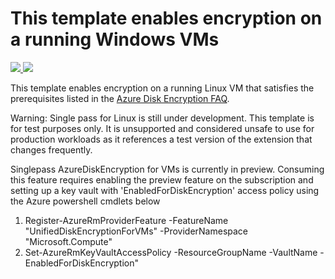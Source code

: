 # This template enables encryption on a running Windows VMs

<a href="https://portal.azure.com/#create/Microsoft.Template/uri/https%3A%2F%2Fraw.githubusercontent.com%2Fejarvi%2Fazure-quickstart-templates%2Fejarvi-singlepass%2F201-encrypt-running-linux-vm-singlepass%2Fazuredeploy.json" target="_blank">
    <img src="http://azuredeploy.net/deploybutton.png"/>
</a>
<a href="http://armviz.io/#/?load=https%3A%2F%2Fraw.githubusercontent.com%2Fejarvi%2Fazure-quickstart-templates%2Fejarvi-singlepass%2F201-encrypt-running-linux-vm-singlepass%2Fazuredeploy.json" target="_blank">
    <img src="http://armviz.io/visualizebutton.png"/>
</a>

This template enables encryption on a running Linux VM that satisfies the prerequisites listed in the [Azure Disk Encryption FAQ](https://docs.microsoft.com/en-us/azure/security/azure-security-disk-encryption-faq).

Warning:  Single pass for Linux is still under development.  This template is for test purposes only.  It is unsupported and considered unsafe to use for production workloads as it references a test version of the extension that changes frequently.  

Singlepass AzureDiskEncryption for VMs is currently in preview. Consuming this feature requires enabling the preview feature on the subscription and setting up a key vault with 'EnabledForDiskEncryption' access policy using the Azure powershell cmdlets below 
1. Register-AzureRmProviderFeature -FeatureName "UnifiedDiskEncryptionForVMs" -ProviderNamespace "Microsoft.Compute"
2. Set-AzureRmKeyVaultAccessPolicy -ResourceGroupName <rgName> -VaultName <vaultName> -EnabledForDiskEncryption"
